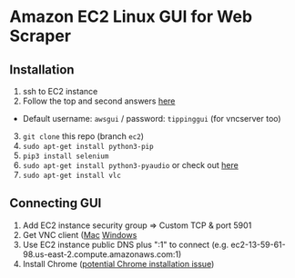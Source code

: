 Amazon EC2 Linux GUI for Web Scraper
===============================================

## Installation
1. ssh to EC2 instance
2. Follow the top and second answers [here](https://stackoverflow.com/questions/25657596/how-to-set-up-gui-on-amazon-ec2-ubuntu-server)
  * Default username: `awsgui` / password: `tippinggui` (for vncserver too)
3. `git clone` this repo (branch `ec2`)
4. `sudo apt-get install python3-pip`
5. `pip3 install selenium`
6. `sudo apt-get install python3-pyaudio` or check out [here](https://people.csail.mit.edu/hubert/pyaudio/)
7. `sudo apt-get install vlc`

## Connecting GUI
1. Add EC2 instance security group => Custom TCP & port 5901
2. Get VNC client ([Mac](http://www.realvnc.com/download/get/1286/) [Windows](https://aws.amazon.com/premiumsupport/knowledge-center/connect-to-linux-desktop-from-windows/)
3. Use EC2 instance public DNS plus ":1" to connect (e.g. ec2-13-59-61-98.us-east-2.compute.amazonaws.com:1)
4. Install Chrome ([potential Chrome installation issue](https://askubuntu.com/questions/68724/cannot-install-google-chrome))


